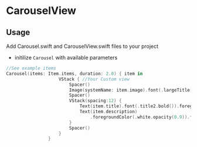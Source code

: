 # CarouselView

## Usage
Add Carousel.swift and CarouselView.swift files to your project

* initilize `Carousel` with available parameters


```Swift
//See example items
Carousel(items: Item.items, duration: 2.0) { item in
                    VStack { //Your Custom view
                        Spacer()
                        Image(systemName: item.image).font(.largeTitle).foregroundColor(.white)
                        Spacer()
                        VStack(spacing:12) {
                            Text(item.title).font(.title2.bold()).foregroundColor(.white)
                            Text(item.description)
                                .foregroundColor(.white.opacity(0.9)).font(.subheadline).multilineTextAlignment(.center).padding(.horizontal,4)
                        }
                        Spacer()
                    }
                }
```


